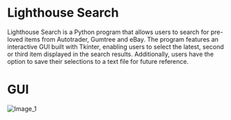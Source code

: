 # Lighthouse Search

Lighthouse Search is a Python program that allows users to search for pre-loved items from Autotrader, Gumtree and eBay. The program features an interactive GUI built with Tkinter, enabling users to select the latest, second or third item displayed in the search results. Additionally, users have the option to save their selections to a text file for future reference.

# GUI
![Image_1](https://github.com/marnierogers/Lighthouse-Search-Aggregator/assets/63851542/ea1aad28-0c60-4c39-ac64-3caab5668cd6)
